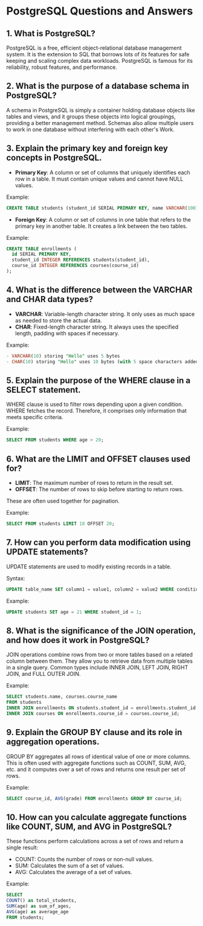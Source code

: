 # PostgreSQL Questions and Answers

## 1. What is PostgreSQL?

PostgreSQL is a free, efficient object-relational database management system. It is the extension to SQL that borrows lots of its features for safe keeping and scaling complex data workloads. PostgreSQL is famous for its reliability, robust features, and performance.

## 2. What is the purpose of a database schema in PostgreSQL?

A schema in PostgreSQL is simply a container holding database objects like tables and views, and it groups these objects into logical groupings, providing a better management method. Schemas also allow multiple users to work in one database without interfering with each other's Work.

## 3. Explain the primary key and foreign key concepts in PostgreSQL.

- **Primary Key**: A column or set of columns that uniquely identifies each row in a table. It must contain unique values and cannot have NULL values.

Example:

```sql
CREATE TABLE students (student_id SERIAL PRIMARY KEY, name VARCHAR(100));
```


- **Foreign Key**: A column or set of columns in one table that refers to the primary key in another table. It creates a link between the two tables.

Example:

```sql
CREATE TABLE enrollments (
  id SERIAL PRIMARY KEY,
  student_id INTEGER REFERENCES students(student_id),
  course_id INTEGER REFERENCES courses(course_id)
);
```

## 4. What is the difference between the VARCHAR and CHAR data types?

- **VARCHAR**: Variable-length character string. It only uses as much space as needed to store the actual data.
- **CHAR**: Fixed-length character string. It always uses the specified length, padding with spaces if necessary.

Example:

```sql
- VARCHAR(10) storing "Hello" uses 5 bytes
- CHAR(10) storing "Hello" uses 10 bytes (with 5 space characters added)
```
## 5. Explain the purpose of the WHERE clause in a SELECT statement.

WHERE clause is used to filter rows depending upon a given condition. WHERE fetches the record. Therefore, it comprises only information that meets specific criteria.

Example:

```sql
SELECT FROM students WHERE age > 20;
```

## 6. What are the LIMIT and OFFSET clauses used for?

- **LIMIT**: The maximum number of rows to return in the result set.
- **OFFSET**: The number of rows to skip before starting to return rows.

These are often used together for pagination.

Example:

```sql
SELECT FROM students LIMIT 10 OFFSET 20;
```

## 7. How can you perform data modification using UPDATE statements?

UPDATE statements are used to modify existing records in a table.

Syntax:

```sql
UPDATE table_name SET column1 = value1, column2 = value2 WHERE condition;
```

Example:

```sql
UPDATE students SET age = 21 WHERE student_id = 1;
```

## 8. What is the significance of the JOIN operation, and how does it work in PostgreSQL?

JOIN operations combine rows from two or more tables based on a related column between them. They allow you to retrieve data from multiple tables in a single query. Common types include INNER JOIN, LEFT JOIN, RIGHT JOIN, and FULL OUTER JOIN.

Example:

```sql
SELECT students.name, courses.course_name
FROM students
INNER JOIN enrollments ON students.student_id = enrollments.student_id
INNER JOIN courses ON enrollments.course_id = courses.course_id;
```

## 9. Explain the GROUP BY clause and its role in aggregation operations.

GROUP BY aggregates all rows of identical value of one or more columns. This is often used with aggregate functions such as COUNT, SUM, AVG, etc. and it computes over a set of rows and returns one result per set of rows.

Example:

```sql
SELECT course_id, AVG(grade) FROM enrollments GROUP BY course_id;
```

## 10. How can you calculate aggregate functions like COUNT, SUM, and AVG in PostgreSQL?

These functions perform calculations across a set of rows and return a single result:

- COUNT: Counts the number of rows or non-null values.
- SUM: Calculates the sum of a set of values.
- AVG: Calculates the average of a set of values.

Example:

```sql
SELECT
COUNT() as total_students,
SUM(age) as sum_of_ages,
AVG(age) as average_age
FROM students;
```
